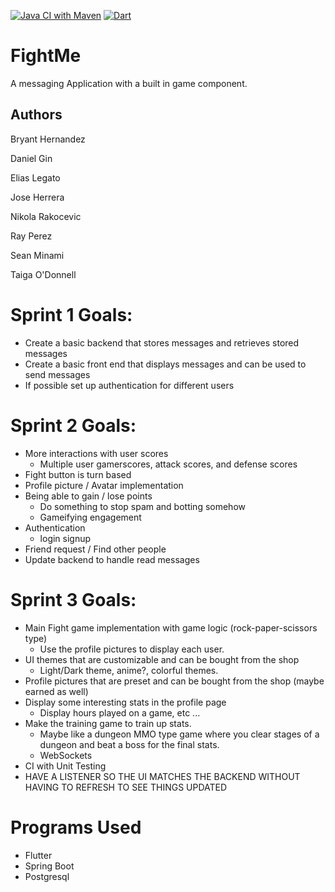 [![Java CI with Maven](https://github.com/ChicoState/FightMe/actions/workflows/verifyBackendPR.yml/badge.svg)](https://github.com/ChicoState/FightMe/actions/workflows/verifyBackendPR.yml)
[![Dart](https://github.com/ChicoState/FightMe/actions/workflows/frontendFlutter.yml/badge.svg)](https://github.com/ChicoState/FightMe/actions/workflows/frontendFlutter.yml)
# FightMe

A messaging Application with a built in game component.

## Authors

Bryant Hernandez

Daniel Gin

Elias Legato

Jose Herrera

Nikola Rakocevic

Ray Perez

Sean Minami

Taiga O'Donnell

# Sprint 1 Goals:

- Create a basic backend that stores messages and retrieves stored messages
- Create a basic front end that displays messages and can be used to send messages
- If possible set up authentication for different users

# Sprint 2 Goals: 

- More interactions with user scores
    - Multiple user gamerscores, attack scores, and defense scores
- Fight button is turn based
- Profile picture / Avatar implementation
- Being able to gain / lose points 
    - Do something to stop spam and botting somehow
    - Gameifying engagement
- Authentication 
    - login signup 
- Friend request / Find other people
- Update backend to handle read messages

# Sprint 3 Goals: 

- Main Fight game implementation with game logic (rock-paper-scissors type)
    - Use the profile pictures to display each user.
- UI themes that are customizable and can be bought from the shop
    - Light/Dark theme, anime?, colorful themes.
- Profile pictures that are preset and can be bought from the shop (maybe earned as well)
- Display some interesting stats in the profile page
    - Display hours played on a game, etc ...
- Make the training game to train up stats.
    - Maybe like a dungeon MMO type game where you clear stages of a dungeon and beat a boss for the final stats.
    - WebSockets
- CI with Unit Testing
- HAVE A LISTENER SO THE UI MATCHES THE BACKEND WITHOUT HAVING TO REFRESH TO SEE THINGS UPDATED

# Programs Used
- Flutter
- Spring Boot
- Postgresql
